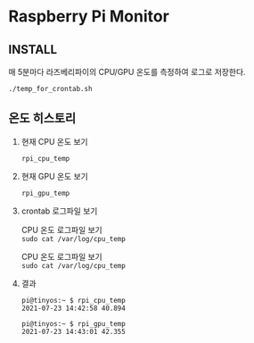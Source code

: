# Raspberry Pi Monitor

## INSTALL

  매 5분마다 라즈베리파이의 CPU/GPU 온도를 측정하여 로그로 저장한다.

  `./temp_for_crontab.sh`


## 온도 히스토리

1. 현재 CPU 온도 보기

    `rpi_cpu_temp`
    
1. 현재 GPU 온도 보기

    `rpi_gpu_temp`

1. crontab 로그파일 보기

    CPU 온도 로그파일 보기<br />
    `sudo cat /var/log/cpu_temp`

    CPU 온도 로그파일 보기<br />
    `sudo cat /var/log/cpu_temp`

1. 결과

    ```
    pi@tinyos:~ $ rpi_cpu_temp
    2021-07-23 14:42:58 40.894

    pi@tinyos:~ $ rpi_gpu_temp
    2021-07-23 14:43:01 42.355
    ```
